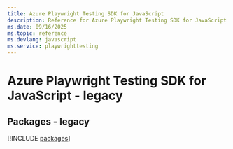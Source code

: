 ```yaml
---
title: Azure Playwright Testing SDK for JavaScript
description: Reference for Azure Playwright Testing SDK for JavaScript
ms.date: 09/16/2025
ms.topic: reference
ms.devlang: javascript
ms.service: playwrighttesting
---
```

# Azure Playwright Testing SDK for JavaScript - legacy
## Packages - legacy
[!INCLUDE [packages](playwright-testing-index.md)]